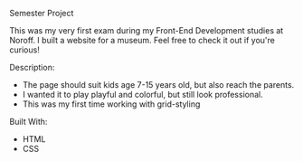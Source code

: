 Semester Project

This was my very first exam during my Front-End Development studies at Noroff. I built a website for a museum. Feel free to check it out if you're curious!

Description:
<ul>
  <li>The page should suit kids age 7-15 years old, but also reach the parents.</li>
  <li>I wanted it to play playful and colorful, but still look professional.</li>
  <li>This was my first time working with grid-styling</li>
</ul>

Built With:
<ul>
  <li>HTML</li>
  <li>CSS</li>
</ul>

